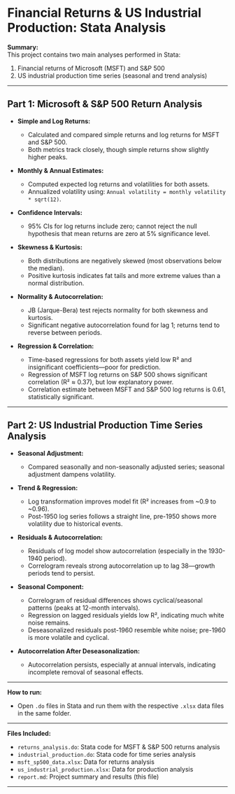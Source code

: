 # Financial Returns & US Industrial Production: Stata Analysis

**Summary:**  
This project contains two main analyses performed in Stata:
1. Financial returns of Microsoft (MSFT) and S&P 500
2. US industrial production time series (seasonal and trend analysis)

---

## Part 1: Microsoft & S&P 500 Return Analysis

- **Simple and Log Returns:**  
  - Calculated and compared simple returns and log returns for MSFT and S&P 500.
  - Both metrics track closely, though simple returns show slightly higher peaks.

- **Monthly & Annual Estimates:**  
  - Computed expected log returns and volatilities for both assets.
  - Annualized volatility using: `Annual volatility = monthly volatility * sqrt(12)`.

- **Confidence Intervals:**  
  - 95% CIs for log returns include zero; cannot reject the null hypothesis that mean returns are zero at 5% significance level.

- **Skewness & Kurtosis:**  
  - Both distributions are negatively skewed (most observations below the median).
  - Positive kurtosis indicates fat tails and more extreme values than a normal distribution.

- **Normality & Autocorrelation:**  
  - JB (Jarque-Bera) test rejects normality for both skewness and kurtosis.
  - Significant negative autocorrelation found for lag 1; returns tend to reverse between periods.

- **Regression & Correlation:**  
  - Time-based regressions for both assets yield low R² and insignificant coefficients—poor for prediction.
  - Regression of MSFT log returns on S&P 500 shows significant correlation (R² ≈ 0.37), but low explanatory power.
  - Correlation estimate between MSFT and S&P 500 log returns is 0.61, statistically significant.

---

## Part 2: US Industrial Production Time Series Analysis

- **Seasonal Adjustment:**  
  - Compared seasonally and non-seasonally adjusted series; seasonal adjustment dampens volatility.

- **Trend & Regression:**  
  - Log transformation improves model fit (R² increases from ~0.9 to ~0.96).
  - Post-1950 log series follows a straight line, pre-1950 shows more volatility due to historical events.

- **Residuals & Autocorrelation:**  
  - Residuals of log model show autocorrelation (especially in the 1930-1940 period).
  - Correlogram reveals strong autocorrelation up to lag 38—growth periods tend to persist.

- **Seasonal Component:**  
  - Correlogram of residual differences shows cyclical/seasonal patterns (peaks at 12-month intervals).
  - Regression on lagged residuals yields low R², indicating much white noise remains.
  - Deseasonalized residuals post-1960 resemble white noise; pre-1960 is more volatile and cyclical.

- **Autocorrelation After Deseasonalization:**  
  - Autocorrelation persists, especially at annual intervals, indicating incomplete removal of seasonal effects.

---

**How to run:**  
- Open `.do` files in Stata and run them with the respective `.xlsx` data files in the same folder.

---

**Files Included:**
- `returns_analysis.do`: Stata code for MSFT & S&P 500 returns analysis
- `industrial_production.do`: Stata code for time series analysis
- `msft_sp500_data.xlsx`: Data for returns analysis
- `us_industrial_production.xlsx`: Data for production analysis
- `report.md`: Project summary and results (this file)

---
